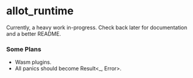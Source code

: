 # allot_runtime

Currently, a heavy work in-progress. Check back later for documentation and a better README.

### Some Plans

- Wasm plugins.
- All panics should become Result<_, Error>.
